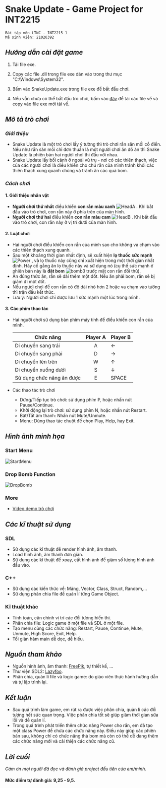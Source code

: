 # Snake Update - Game Project for INT2215

    Bài tập môn LTNC - INT2215 1
    Mã sinh viên: 21020392


## *Hướng dẫn cài đặt game*

1. Tải file exe.
1. Copy các file .dll trong file exe dán vào trong thư mục "C:\Windows\System32".
1. Bấm vào SnakeUpdate.exe trong file exe để bắt đầu chơi.

1. Nếu vẫn chưa có thể bắt đầu trò chơi, bấm vào [đây](https://bitly.com.vn/4wjecd) để tải các file về và copy vào file exe mới tải về.

## *Mô tả trò chơi*

### *Giới thiệu*

* Snake Update là một trò chơi lấy ý tưởng thì trò chơi rắn săn mồi cổ điển. Nếu như rắn săn mồi chỉ đơn thuần là một người chơi ăn đồ ăn thì Snake Update là phiên bản hai người chơi thi đấu với nhau.
* Snake Update lấy bối cảnh ở ngoài vũ trụ - nơi có các thiên thạch, việc của các người chơi là điều khiển cho chú rắn của mình tránh khỏi các thiên thạch xung quanh chúng và tránh ăn các quả bom.


### *Cách chơi*

#### 1. Giới thiệu nhân vật
*  **Người chơi thứ nhất** điều khiển **con rắn màu xanh** ![HeadA](https://user-images.githubusercontent.com/100295385/169099720-14de0b98-d51c-44d5-a990-729df3bebe7c.png)
. Khi bắt đầu vào trò chơi, con rắn này ở phía trên của màn hình.
* **Người chơi thứ hai** điều khiển **con rắn màu cam** ![HeadB](https://user-images.githubusercontent.com/100295385/169099810-7ba073b0-d372-4779-9932-6a17693af035.png)
. Khi bắt đầu vào trò chơi, con rắn này ở vị trí dưới của màn hình.

#### 2. Luật chơi
* Hai người chơi điều khiển con rắn của mình sao cho không va chạm vào các thiên thạch xung quanh.
* Sau một khoảng thời gian nhất định, sẽ xuất hiện **lọ thuốc sức mạnh** ![Power](https://user-images.githubusercontent.com/100295385/169100452-1fce128c-3ea5-4c8a-9df2-e6de3c7a945a.png)
, và lọ thuốc này cũng chỉ xuất hiện trong một thời gian nhất định. Hãy cố gắng ăn lọ thuốc này và sử dụng nó (cụ thể sức mạnh ở phiên bản này là **đặt bom** ![bomb3](https://user-images.githubusercontent.com/100295385/169100247-999ff95e-764d-4619-9739-0cf4fa30aab8.png)
 trước mặt con rắn đối thủ).
* Ăn đúng thức ăn, rắn sẽ dài thêm một đốt. Nếu ăn phải bom, rắn sẽ bị giảm đi một đốt.
* Nếu người chơi để con rắn có độ dài nhỏ hơn 2 hoặc va chạm vào tường thì trận đấu kết thúc.
* Lưu ý: Người chơi chỉ được lưu 1 sức mạnh một lúc trong mình.

#### 3. Các phím thao tác
* Hai người chơi sử dụng bàn phím máy tính để điều khiển con rắn của mình.

    | Chức năng  | Player A | Player B|
    | ------------- |:-------------:| --------|
    | Di chuyển sang trái    | A    |← |
    | Di chuyển sang phải    | D    |→ |
    | Di chuyển lên trên     | W    |↑ |
    | Di chuyển xuống dưới   | S    |↓ |
    | Sử dụng chức năng ăn được | E |SPACE|
* Các thao tác trò chơi
    * Dừng/Tiếp tục trò chơi: sử dụng phím P, hoặc nhấn nút Pause/Continue.
    * Khởi động lại trò chơi: sử dụng phím N, hoặc nhấn nút Restart.
    * Bật/Tắt âm thanh: Nhấn nút Mute/Unmute.
    * Menu: Dùng thao tác chuột để chọn Play, Help, hay Exit.


## *Hình ảnh minh họa*

### Start Menu
![StartMenu](https://user-images.githubusercontent.com/100295385/168999915-977d73b4-4034-4a1b-954e-2ef6896370d3.jpg)

### Drop Bomb Function
![DropBomb](https://user-images.githubusercontent.com/100295385/169004838-fc1ff857-56b5-497d-8c61-251fcb5376dd.jpg)

### More
* [Video demo trò chơi](https://youtu.be/n7dh1LJjzY4)

## *Các kĩ thuật sử dụng*
### SDL
* Sử dụng các kĩ thuật để render hình ảnh, âm thanh.
* Load hình ảnh, âm thanh đơn giản.
* Sử dụng các kĩ thuật để xoay, cắt hình ảnh để giảm số lượng hình ảnh đầu vào.

### C++
* Sử dụng các kiến thức về: Mảng, Vector, Class, Struct, Random,...
* Sử dụng phân chia file để quản lí từng Game Object.

### Kĩ thuật khác
* Tính toán, căn chỉnh vị trí các đối tượng hiển thị.
* Phân chia file: Logic game ở một file và SDL ở một file.
* Tạo menu cùng các chức năng: Restart, Pause, Continue, Mute, Unmute, High Score, Exit, Help.
* Tối giản hàm main dễ dọc, dễ hiểu.

## *Nguồn tham khảo*
* Nguồn hình ảnh, âm thanh: [FreePik](https://www.freepik.com/), tự thiết kế, ...
* Thư viện SDL2: [Lazyfoo](https://lazyfoo.net/tutorials/SDL/index.php).
* Phân chia, quản lí file và logic game: do giáo viên thực hành hướng dẫn và tự lập trình lại.

## *Kết luận*
* Sau quá trình làm game, em rút ra được việc phân chia, quản lí các đối tượng hết sức quan trọng. Việc phân chia tốt sẽ giúp giảm thời gian sửa lỗi và dễ quản lí.
* Trong quá trình phát triển thêm chức năng Power cho rắn, em đã tạo một class Power để chứa các chức năng này. Điều này giúp các phiên bản sau, không chỉ có chức năng thả bom mà còn có thể dễ dàng thêm các chức năng mới và cải thiện các chức năng cũ. 

## *Lời cuối*
*Cảm ơn mọi người đã đọc và đánh giá project đầu tiên của em/mình.*

#### **Mức điểm tự đánh giá: 9,25 - 9,5.**
